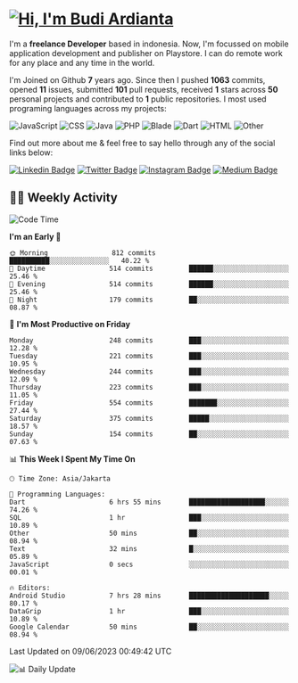 # [![Hi, I'm Budi Ardianta](https://readme-typing-svg.herokuapp.com?size=24&vCenter=true&lines=%F0%9F%91%8B+Hi%2C+I'm+Budi+Ardianta+;%F0%9F%92%BB+Android+And+Web+Developer+)](https://git.io/typing-svg)

I'm a **freelance Developer** based in indonesia. Now, I'm focussed on mobile application development and publisher on Playstore. I can do remote work for any place and any time in the world.

I'm Joined on Github **7** years ago. Since then I pushed **1063** commits, opened **11** issues, submitted **101** pull requests, received **1** stars across **50** personal projects and contributed to **1** public repositories.
I most used programing languages across my projects:

![JavaScript](https://img.shields.io/badge/-JavaScript-%23f1e05a?style=flat&logo=JavaScript&logoColor=white)
![CSS](https://img.shields.io/badge/-CSS-%23563d7c?style=flat&logo=CSS&logoColor=white)
![Java](https://img.shields.io/badge/-Java-%23b07219?style=flat&logo=Java&logoColor=white)
![PHP](https://img.shields.io/badge/-PHP-%234F5D95?style=flat&logo=PHP&logoColor=white)
![Blade](https://img.shields.io/badge/-Blade-%23f7523f?style=flat&logo=Blade&logoColor=white)
![Dart](https://img.shields.io/badge/-Dart-%2300B4AB?style=flat&logo=Dart&logoColor=white)
![HTML](https://img.shields.io/badge/-HTML-%23e34c26?style=flat&logo=HTML&logoColor=white)
![Other](https://img.shields.io/badge/-Other-%23ededed?style=flat&logo=Other&logoColor=white)

Find out more about me & feel free to say hello through any of the social links below:

[![Linkedin Badge](https://img.shields.io/badge/-budiardianata-blue?style=flat&logo=Linkedin&logoColor=white&link=https://www.linkedin.com/in/budiardianata/)](https://www.linkedin.com/in/budiardianata/)
[![Twitter Badge](https://img.shields.io/badge/-budiardianata-%231DA1F2.svg?style=flat&logo=twitter&logoColor=white&link=https://www.twitter.com/budiardianata)](https://www.linkedin.com/in/budiardianata/)
[![Instagram Badge](https://img.shields.io/badge/-budiardianata-purple?style=flat&logo=instagram&logoColor=white&link=https://instagram.com/budiardianata/)](https://instagram.com/budiardianata)
[![Medium Badge](https://img.shields.io/badge/-@budiardianata-%2312100E.svg?style=flat&logo=Medium&logoColor=white&link=https://medium.com/@budiardianata/)](https://medium.com/@budiardianata)

## 👨‍💻 Weekly Activity
<!--START_SECTION:waka-->
![Code Time](http://img.shields.io/badge/Code%20Time-1%2C766%20hrs%2020%20mins-blue)

**I'm an Early 🐤** 

```text
🌞 Morning                812 commits         ██████████░░░░░░░░░░░░░░░   40.22 % 
🌆 Daytime                514 commits         ██████░░░░░░░░░░░░░░░░░░░   25.46 % 
🌃 Evening                514 commits         ██████░░░░░░░░░░░░░░░░░░░   25.46 % 
🌙 Night                  179 commits         ██░░░░░░░░░░░░░░░░░░░░░░░   08.87 % 
```
📅 **I'm Most Productive on Friday** 

```text
Monday                   248 commits         ███░░░░░░░░░░░░░░░░░░░░░░   12.28 % 
Tuesday                  221 commits         ███░░░░░░░░░░░░░░░░░░░░░░   10.95 % 
Wednesday                244 commits         ███░░░░░░░░░░░░░░░░░░░░░░   12.09 % 
Thursday                 223 commits         ███░░░░░░░░░░░░░░░░░░░░░░   11.05 % 
Friday                   554 commits         ███████░░░░░░░░░░░░░░░░░░   27.44 % 
Saturday                 375 commits         █████░░░░░░░░░░░░░░░░░░░░   18.57 % 
Sunday                   154 commits         ██░░░░░░░░░░░░░░░░░░░░░░░   07.63 % 
```


📊 **This Week I Spent My Time On** 

```text
🕑︎ Time Zone: Asia/Jakarta

💬 Programming Languages: 
Dart                     6 hrs 55 mins       ███████████████████░░░░░░   74.26 % 
SQL                      1 hr                ███░░░░░░░░░░░░░░░░░░░░░░   10.89 % 
Other                    50 mins             ██░░░░░░░░░░░░░░░░░░░░░░░   08.94 % 
Text                     32 mins             █░░░░░░░░░░░░░░░░░░░░░░░░   05.89 % 
JavaScript               0 secs              ░░░░░░░░░░░░░░░░░░░░░░░░░   00.01 % 

🔥 Editors: 
Android Studio           7 hrs 28 mins       ████████████████████░░░░░   80.17 % 
DataGrip                 1 hr                ███░░░░░░░░░░░░░░░░░░░░░░   10.89 % 
Google Calendar          50 mins             ██░░░░░░░░░░░░░░░░░░░░░░░   08.94 % 
```


 Last Updated on 09/06/2023 00:49:42 UTC
<!--END_SECTION:waka-->

![📊 Daily Update](https://github.com/budiardianata/budiardianata/actions/workflows/update-activity.yml/badge.svg)
